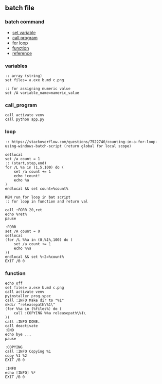 ## batch file  

### batch command  

* [set variable](#variables)  
* [call program](#call_program)  
* [for loop](#loop)  
* [function](#function)  
* [reference](http://www.trytoprogram.com/batch-file-variables/)  

### variables  

```
:: array (string)
set files= a.exe b.md c.png

:: for assigning numeric value
set /A variable_name=nameric_value
```

### call_program    

```
call activate venv
call python app.py
```

### loop

```
:: https://stackoverflow.com/questions/7522740/counting-in-a-for-loop-using-windows-batch-script (return global for local scope)

setlocal
set /a count = 1
:: (start,step,end)
for /L %a in (1,5,100) do (
	set /a count += 1
	echo !count!
	echo %a
)
endlocal && set count=%count%
```

```batch
REM run for loop in bat script
:: for loop in function and return val

call :FORR 20,ret
echo %ret%
pause

:FORR
set /A count = 0
setlocal
(for /L %%a in (0,%1%,100) do (
	set /a count += 1
	echo %%a
))
endlocal && set %~2=%count%
EXIT /B 0
```

### function    

```batch
echo off
set files= a.exe b.md c.png
call activate venv
pyinstaller prog.spec
call :INFO Make dir to "%1"
mkdir "releasepath\%1\"
(for %%a in (%files%) do (
	call :COPYING %%a releasepath\%1\
))
call :INFO DONE.
call deactivate
:END
echo bye ...
pause

:COPYING
call :INFO Copying %1
copy %1 %2
EXIT /B 0

:INFO
echo [INFO] %*
EXIT /B 0
```
